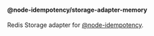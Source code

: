 #### @node-idempotency/storage-adapter-memory

Redis Storage adapter for [@node-idempotency](https://www.npmjs.com/package/@node-idempotency/core).
